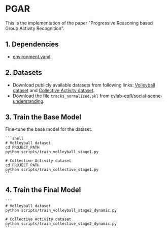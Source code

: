# PGAR
This is the implementation of the paper "Progressive Reasoning based Group Activity Recognition".

## 1. Dependencies
- [environment.yaml](https://github.com/li-lindong/PGAR/blob/main/environment.yaml).

## 2. Datasets
- Download publicly available datasets from following links: [Volleyball dataset](http://vml.cs.sfu.ca/wp-content/uploads/volleyballdataset/volleyball.zip) and [Collective Activity dataset](http://vhosts.eecs.umich.edu/vision//ActivityDataset.zip).
- Download the file `tracks_normalized.pkl` from [cvlab-epfl/social-scene-understanding](https://raw.githubusercontent.com/wjchaoGit/Group-Activity-Recognition/master/data/volleyball/tracks_normalized.pkl).

## 3. Train the Base Model
Fine-tune the base model for the dataset. 
    
    ```shell
    # Volleyball dataset
    cd PROJECT_PATH 
    python scripts/train_volleyball_stage1.py
    
    # Collective Activity dataset
    cd PROJECT_PATH 
    python scripts/train_collective_stage1.py
    ```

## 4. Train the Final Model
    ```
    # Volleyball dataset
    python scripts/train_volleyball_stage2_dynamic.py

    # Collective Activity dataset
    python scripts/train_collective_stage2_dynamic.py
    ```
